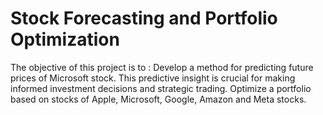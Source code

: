 # Stock Forecasting and Portfolio Optimization
The objective of this project is to :
Develop a method for predicting future prices of Microsoft stock. This predictive insight is crucial for making informed investment decisions and strategic trading.
Optimize a portfolio based on stocks of Apple, Microsoft, Google, Amazon and Meta stocks.
